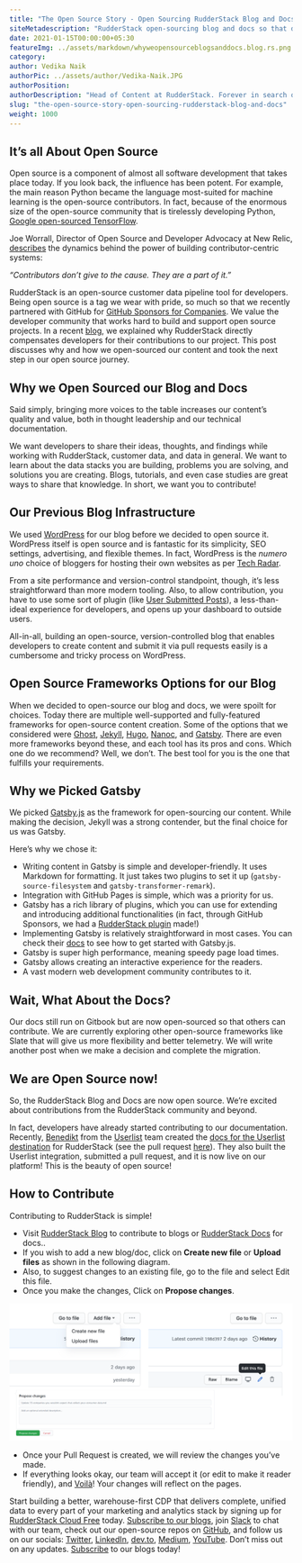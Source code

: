```yaml
---
title: "The Open Source Story - Open Sourcing RudderStack Blog and Docs"
siteMetadescription: "RudderStack open-sourcing blog and docs so that developers can contribute to RudderStack blog and documentation via GitHub."
date: 2021-01-15T00:00:00+05:30
featureImg: ../assets/markdown/whyweopensourceblogsanddocs.blog.rs.png
category: 
author: Vedika Naik
authorPic: ../assets/author/Vedika-Naik.JPG
authorPosition: 
authorDescription: "Head of Content at RudderStack. Forever in search of new technologies, trends, and ideas."
slug: "the-open-source-story-open-sourcing-rudderstack-blog-and-docs"
weight: 1000
---
```


## It’s all About Open Source

Open source is a component of almost all software development that takes place today. If you look back, the influence has been potent. For example, the main reason Python became the language most-suited for machine learning is the open-source contributors. In fact, because of the enormous size of the open-source community that is tirelessly developing Python, [Google open-sourced TensorFlow](https://www.wired.com/2015/11/google-open-sources-its-artificial-intelligence-engine/). 

Joe Worrall, Director of Open Source and Developer Advocacy at New Relic, [describes](https://blog.newrelic.com/product-news/contributor-centric-systems/) the dynamics behind the power of building contributor-centric systems: 

_“Contributors don’t give to the cause. They are a part of it.”_

RudderStack is an open-source customer data pipeline tool for developers. Being open source is a tag we wear with pride, so much so that we recently partnered with GitHub for [GitHub Sponsors for Companies](https://github.com/sponsors). We value the developer community that works hard to build and support open source projects. In a recent [blog](https://rudderstack.com/blog/RudderStack-gitHub-sponsors-making-open-source-more-sustainable-for-developers), we explained why RudderStack directly compensates developers for their contributions to our project. This post discusses why and how we open-sourced our content and took the next step in our open source journey.



## Why we Open Sourced our Blog and Docs

Said simply, bringing more voices to the table increases our content’s quality and value, both in thought leadership and our technical documentation. 

We want developers to share their ideas, thoughts, and findings while working with RudderStack, customer data, and data in general. We want to learn about the data stacks you are building, problems you are solving, and solutions you are creating. Blogs, tutorials, and even case studies are great ways to share that knowledge.  In short, we want you to contribute!



## Our Previous Blog Infrastructure

We used [WordPress](https://wordpress.org/) for our blog before we decided to open source it. WordPress itself is open source and is fantastic for its simplicity, SEO settings, advertising, and flexible themes. In fact, WordPress is the _numero uno_ choice of bloggers for hosting their own websites as per [Tech Radar](https://www.techradar.com/in/best/cms). 

From a site performance and version-control standpoint, though, it’s less straightforward than more modern tooling. Also, to allow contribution, you have to use some sort of plugin (like [User Submitted Posts](https://wordpress.org/plugins/user-submitted-posts/)), a less-than-ideal experience for developers, and opens up your dashboard to outside users. 

All-in-all, building an open-source, version-controlled blog that enables developers to create content and submit it via pull requests easily is a cumbersome and tricky process on WordPress.



## Open Source Frameworks Options for our Blog

When we decided to open-source our blog and docs, we were spoilt for choices. Today there are multiple well-supported and fully-featured frameworks for open-source content creation. Some of the options that we considered were  [Ghost](https://ghost.org/features/), [Jekyll](https://jekyllrb.com/), [Hugo](https://gohugo.io/), [Nanoc](https://nanoc.ws/), and [Gatsby](https://www.gatsbyjs.com/). There are even more frameworks beyond these,  and each tool has its pros and cons. Which one do we recommend? Well, we don’t. The best tool for you is the one that fulfills your requirements.



## Why we Picked Gatsby

We picked [Gatsby.js](https://www.gatsbyjs.com/docs) as the framework for open-sourcing our content. While making the decision, Jekyll was a strong contender, but the final choice for us was Gatsby. 

Here’s why we chose it:



*   Writing content in Gatsby is simple and developer-friendly. It uses Markdown for formatting. It just takes two plugins to set it up (`gatsby-source-filesystem` and `gatsby-transformer-remark`). 
*   Integration with GitHub Pages is simple, which was a priority for us.
*   Gatsby has a rich library of plugins, which you can use for extending and introducing additional functionalities (in fact, through GitHub Sponsors, we had a [RudderStack plugin](https://www.gatsbyjs.com/plugins/gatsby-plugin-rudderstack/) made!)
*   Implementing Gatsby is relatively straightforward in most cases. You can check their [docs](https://www.gatsbyjs.com/docs/quick-start/) to see how to get started with Gatsby.js.
*   Gatsby is super high performance, meaning speedy page load times.
*   Gatsby allows creating an interactive experience for the readers.
*   A vast modern web development community contributes to it.



## Wait, What About the Docs?

Our docs still run on Gitbook but are now open-sourced so that others can contribute. We are currently exploring other open-source frameworks like Slate that will give us more flexibility and better telemetry. We will write another post when we make a decision and complete the migration. 



## We are Open Source now!

So, the RudderStack Blog and Docs are now open source. We’re excited about contributions from the RudderStack community and beyond. 

In fact, developers have already started contributing to our documentation. Recently, [Benedikt](https://github.com/benedikt) from the [Userlist](https://userlist.com/) team created the [docs for the Userlist destination](https://docs.rudderstack.com/destinations/userlist) for RudderStack (see the pull request [here](https://github.com/rudderlabs/rudderstack-docs/pull/12)). They also built the Userlist integration, submitted a pull request, and it is now live on our platform!  This is the beauty of open source!



## How to Contribute

Contributing to RudderStack is simple!



*   Visit [RudderStack Blog](https://github.com/rudderlabs/rudder-blog/tree/main/content/blog) to contribute to blogs or [RudderStack Docs](https://github.com/rudderlabs/rudderstack-docs) for docs..
*   If you wish to add a new blog/doc, click on **Create new file** or **Upload files** as shown in the following diagram.
*   Also, to suggest changes to an existing file, go to the file and select Edit this file.
*   Once you make the changes, Click on **Propose changes**.




![How to contribute to RudderStack blog and Docs](../assets/markdown/opensourcingbloganddocs.png)




*   Once your Pull Request is created, we will review the changes you’ve made.
*   If everything looks okay, our team will accept it (or edit to make it reader friendly), and [Voilà](https://www.merriam-webster.com/dictionary/voil%C3%A0)! Your changes will reflect on the pages.

Start building a better, warehouse-first CDP that delivers complete, unified data to every part of your marketing and analytics stack by signing up for [RudderStack Cloud Free](https://app.rudderlabs.com/signup?type=freetrial) today. [Subscribe to our blogs](https://rudderstack.com/blog/), join [Slack](https://resources.rudderstack.com/join-rudderstack-slack) to chat with our team, check out our open-source repos on [GitHub](https://github.com/rudderlabs), and follow us on our socials: [Twitter](https://twitter.com/RudderStack), [LinkedIn](https://www.linkedin.com/company/rudderlabs/), [dev.to](http://dev.to/), [Medium](https://rudderstack.medium.com/), [YouTube](https://www.youtube.com/channel/UCgV-B77bV_-LOmKYHw8jvBw). Don’t miss out on any updates. [Subscribe](https://rudderstack.com/blog/) to our blogs today!
